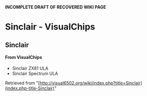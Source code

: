 **INCOMPLETE DRAFT OF RECOVERED WIKI PAGE**

# Sinclair - VisualChips

## Sinclair

#### From VisualChips

- Sinclair ZX81 ULA
- Sinclair Spectrum ULA

Retrieved from "[http://visual6502.org/wiki/index.php?title=Sinclair](index.php-title-Sinclair)"

